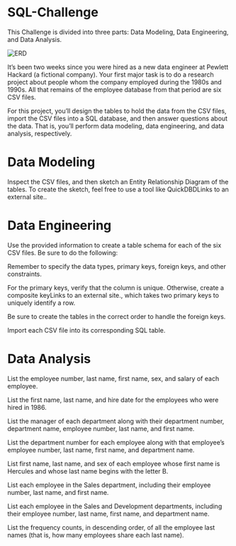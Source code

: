 # SQL-Challenge
This Challenge is divided into three parts: Data Modeling, Data Engineering, and Data Analysis.

![ERD](https://github.com/T800-101A/SQL-Challenge/assets/122810519/6e7521dc-3d54-4d37-9b46-3c58526f771d)




It’s been two weeks since you were hired as a new data engineer at Pewlett Hackard (a fictional company). Your first major task is to do a research project about people whom the company employed during the 1980s and 1990s. All that remains of the employee database from that period are six CSV files.

For this project, you’ll design the tables to hold the data from the CSV files, import the CSV files into a SQL database, and then answer questions about the data. That is, you’ll perform data modeling, data engineering, and data analysis, respectively.

# Data Modeling
  Inspect the CSV files, and then sketch an Entity Relationship Diagram of the tables. To create the sketch, feel free to use a tool like QuickDBDLinks to an external site..

# Data Engineering
  Use the provided information to create a table schema for each of the six CSV files. Be sure to do the following:
  
  Remember to specify the data types, primary keys, foreign keys, and other constraints.
  
  For the primary keys, verify that the column is unique. Otherwise, create a composite keyLinks to an external site., which takes two primary keys to uniquely identify a row.
  
  Be sure to create the tables in the correct order to handle the foreign keys.
  
  Import each CSV file into its corresponding SQL table.


# Data Analysis
  List the employee number, last name, first name, sex, and salary of each employee.
  
  List the first name, last name, and hire date for the employees who were hired in 1986.
  
  List the manager of each department along with their department number, department name, employee number, last name, and first name.
  
  List the department number for each employee along with that employee’s employee number, last name, first name, and department name.
  
  List first name, last name, and sex of each employee whose first name is Hercules and whose last name begins with the letter B.
  
  List each employee in the Sales department, including their employee number, last name, and first name.
  
  List each employee in the Sales and Development departments, including their employee number, last name, first name, and department name.
  
  List the frequency counts, in descending order, of all the employee last names (that is, how many employees share each last name).
